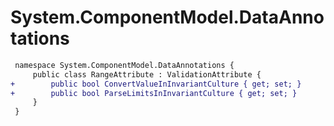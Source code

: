 # System.ComponentModel.DataAnnotations

``` diff
 namespace System.ComponentModel.DataAnnotations {
     public class RangeAttribute : ValidationAttribute {
+        public bool ConvertValueInInvariantCulture { get; set; }
+        public bool ParseLimitsInInvariantCulture { get; set; }
     }
 }
```

